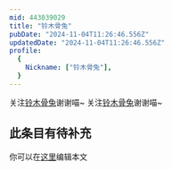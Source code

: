 ```yaml
---
mid: 443039029
title: "铃木骨兔"
pubDate: "2024-11-04T11:26:46.556Z"
updatedDate: "2024-11-04T11:26:46.556Z"
profile:
  {
    Nickname: ["铃木骨兔"],
  }
---
```


关注[铃木骨兔](https://space.bilibili.com/443039029)谢谢喵~ 关注[铃木骨兔](https://space.bilibili.com/443039029)谢谢喵~

## 此条目有待补充
你可以在[这里](https://github.com/Yuhanawa/VTuber.ICU/edit/master/src/content/v/铃木骨兔/index.md)编辑本文
